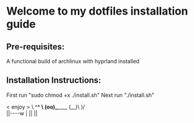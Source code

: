 # Welcome to my dotfiles installation guide

## Pre-requisites:
A functional build of archlinux with hyprland installed

## Installation Instructions:
First run "sudo chmod +x ./install.sh"
Next run "./install.sh"

< enjoy > 
        \   ^__^
         \  (oo)\_______
            (__)\       )\/\
                ||----w |
                ||     ||
